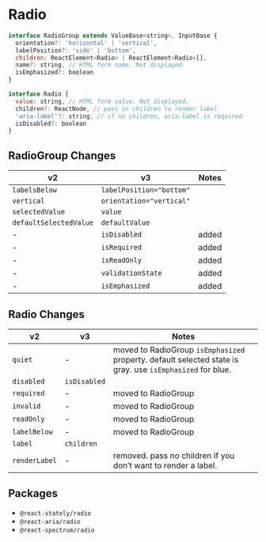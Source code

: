 # Radio

```javascript
interface RadioGroup extends ValueBase<string>, InputBase {
  orientation?: 'horizontal' | 'vertical',
  labelPosition?: 'side' | 'bottom',
  children: ReactElement<Radio> | ReactElement<Radio>[],
  name?: string, // HTML form name. Not displayed.
  isEmphasized?: boolean
}

interface Radio {
  value: string, // HTML form value. Not displayed.
  children?: ReactNode, // pass in children to render label
  'aria-label'?: string, // if no children, aria-label is required
  isDisabled?: boolean
}
```

## RadioGroup Changes
| **v2**                 | **v3**                         | **Notes** |
| ---------------------- | ------------------------------ | --------- |
| `labelsBelow`          | `labelPosition="bottom"`       |           |
| `vertical`             | `orientation="vertical"`       |           |
| `selectedValue`        | `value`                        |           |
| `defaultSelectedValue` | `defaultValue`                 |           |
| -                      | `isDisabled`                   | added     |
| -                      | `isRequired`                   | added     |
| -                      | `isReadOnly`                   | added     |
| -                      | `validationState`              | added     |
| -                      | `isEmphasized`                 | added     |

## Radio Changes
| **v2**        | **v3**       | **Notes**                                                                                                            |
| ------------- | ------------ | ----------------------------------------------------------------------------------------------------------|
| `quiet`       | -            | moved to RadioGroup `isEmphasized` property. default selected state is gray. use `isEmphasized` for blue. |
| `disabled`    | `isDisabled` |                                                                                                           |
| `required`    | -            | moved to RadioGroup                                                                                       |
| `invalid`     | -            | moved to RadioGroup                                                                                       |
| `readOnly`    | -            | moved to RadioGroup                                                                                       |
| `labelBelow`  | -            | moved to RadioGroup                                                                                       |
| `label`       | `children`   |                                                                                                           |
| `renderLabel` | -            | removed. pass no children if you don’t want to render a label.                                            |

## Packages
- `@react-stately/radio`
- `@react-aria/radio`
- `@react-spectrum/radio`
